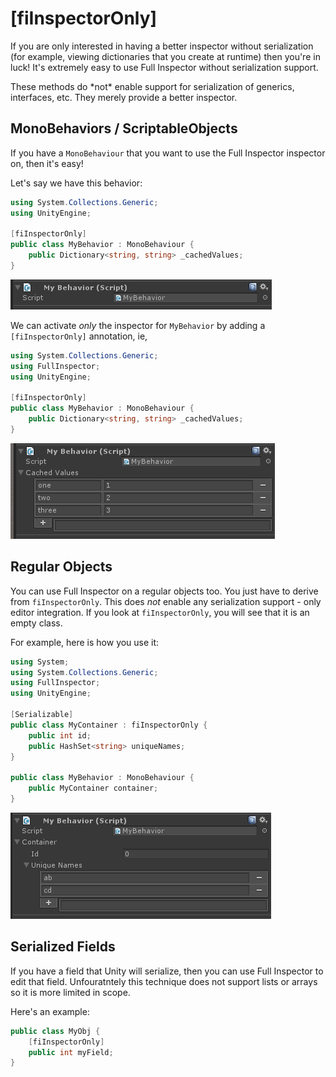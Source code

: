 # [fiInspectorOnly]

If you are only interested in having a better inspector without serialization (for example, viewing dictionaries that you create at runtime) then you're in luck! It's extremely easy to use Full Inspector without serialization support.

<important>
These methods do *not* enable support for serialization of generics, interfaces, etc. They merely provide a better inspector.
</important>

## MonoBehaviors / ScriptableObjects

If you have a `MonoBehaviour` that you want to use the Full Inspector inspector on, then it's easy!

Let's say we have this behavior:

```c#
using System.Collections.Generic;
using UnityEngine;

[fiInspectorOnly]
public class MyBehavior : MonoBehaviour {
    public Dictionary<string, string> _cachedValues;
}
```

![](images/fiinspectoronly_monobehaviour_before.png)

We can activate *only* the inspector for `MyBehavior` by adding a `[fiInspectorOnly]` annotation, ie,

```c#
using System.Collections.Generic;
using FullInspector;
using UnityEngine;

[fiInspectorOnly]
public class MyBehavior : MonoBehaviour {
    public Dictionary<string, string> _cachedValues;
}
```

![](images/fiinspectoronly_monobehaviour_after.png)

## Regular Objects

You can use Full Inspector on a regular objects too. You just have to derive from `fiInspectorOnly`. This does *not* enable any serialization support - only editor integration. If you look at `fiInspectorOnly`, you will see that it is an empty class.

For example, here is how you use it:

```c#
using System;
using System.Collections.Generic;
using FullInspector;
using UnityEngine;

[Serializable]
public class MyContainer : fiInspectorOnly {
    public int id;
    public HashSet<string> uniqueNames;
}

public class MyBehavior : MonoBehaviour {
    public MyContainer container;
}
```

![](images/fiinspectoronly_object.png)

## Serialized Fields

If you have a field that Unity will serialize, then you can use Full Inspector to edit that field. Unfouratntely this technique does not support lists or arrays so it is more limited in scope.

Here's an example:

```c#
public class MyObj {
    [fiInspectorOnly]
    public int myField;
}
```